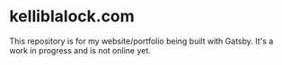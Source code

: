 # kelliblalock.com

This repository is for my website/portfolio being built with Gatsby. It's a work in progress and is not online yet. 
